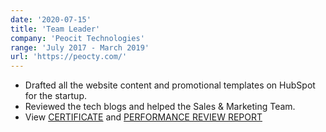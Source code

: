 ```yaml
---
date: '2020-07-15'
title: 'Team Leader'
company: 'Peocit Technologies'
range: 'July 2017 - March 2019'
url: 'https://peocty.com/'
---
```


- Drafted all the website content and promotional templates on HubSpot for the startup.
- Reviewed the tech blogs and helped the Sales & Marketing Team.
- View [CERTIFICATE](https://drive.google.com/file/d/1xc4SHoXSFWmLQfwBeYq7WwB5EjXsqMV9/view?usp=sharing) and [PERFORMANCE REVIEW REPORT](https://drive.google.com/file/d/1FVNB7SLHLwWB_QOSZFxIiSdy8O6Xbj2w/view?usp=sharing)
